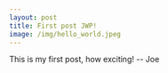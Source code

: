 ```yaml
---
layout: post
title: First post JWP!
image: /img/hello_world.jpeg
---
```


This is my first post, how exciting! -- Joe
